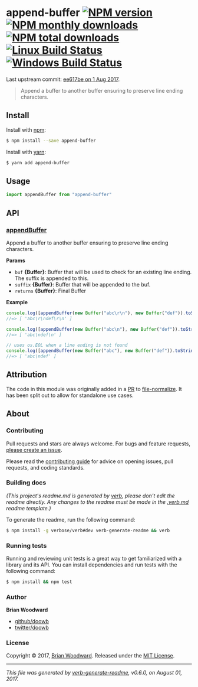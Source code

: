 # append-buffer [![NPM version](https://img.shields.io/npm/v/append-buffer.svg?style=flat)](https://www.npmjs.com/package/append-buffer) [![NPM monthly downloads](https://img.shields.io/npm/dm/append-buffer.svg?style=flat)](https://npmjs.org/package/append-buffer) [![NPM total downloads](https://img.shields.io/npm/dt/append-buffer.svg?style=flat)](https://npmjs.org/package/append-buffer) [![Linux Build Status](https://img.shields.io/travis/doowb/append-buffer.svg?style=flat&label=Travis)](https://travis-ci.org/doowb/append-buffer) [![Windows Build Status](https://img.shields.io/appveyor/ci/doowb/append-buffer.svg?style=flat&label=AppVeyor)](https://ci.appveyor.com/project/doowb/append-buffer)

Last upstream commit: [ee617be on 1 Aug 2017](https://github.com/doowb/append-buffer/commit/ee617be915a410b5aef59e8f02a551299dd7424e).

> Append a buffer to another buffer ensuring to preserve line ending characters.

## Install

Install with [npm](https://www.npmjs.com/):

```sh
$ npm install --save append-buffer
```

Install with [yarn](https://yarnpkg.com):

```sh
$ yarn add append-buffer
```

## Usage

```js
import appendBuffer from "append-buffer"
```

## API

### [appendBuffer](index.js#L28)

Append a buffer to another buffer ensuring to preserve line ending characters.

**Params**

- `buf` **{Buffer}**: Buffer that will be used to check for an existing line ending. The suffix is appended to this.
- `suffix` **{Buffer}**: Buffer that will be appended to the buf.
- `returns` **{Buffer}**: Final Buffer

**Example**

```js
console.log([appendBuffer(new Buffer("abc\r\n"), new Buffer("def")).toString()])
//=> [ 'abc\r\ndef\r\n' ]

console.log([appendBuffer(new Buffer("abc\n"), new Buffer("def")).toString()])
//=> [ 'abc\ndef\n' ]

// uses os.EOL when a line ending is not found
console.log([appendBuffer(new Buffer("abc"), new Buffer("def")).toString()])
//=> [ 'abc\ndef' ]
```

## Attribution

The code in this module was originally added in a [PR](https://github.com/jonschlinkert/file-normalize/pull/3) to [file-normalize](https://github.com/jonschlinkert/file-normalize). It has been split out to allow for standalone use cases.

## About

### Contributing

Pull requests and stars are always welcome. For bugs and feature requests, [please create an issue](../../issues/new).

Please read the [contributing guide](.github/contributing.md) for advice on opening issues, pull requests, and coding standards.

### Building docs

_(This project's readme.md is generated by [verb](https://github.com/verbose/verb-generate-readme), please don't edit the readme directly. Any changes to the readme must be made in the [.verb.md](.verb.md) readme template.)_

To generate the readme, run the following command:

```sh
$ npm install -g verbose/verb#dev verb-generate-readme && verb
```

### Running tests

Running and reviewing unit tests is a great way to get familiarized with a library and its API. You can install dependencies and run tests with the following command:

```sh
$ npm install && npm test
```

### Author

**Brian Woodward**

- [github/doowb](https://github.com/doowb)
- [twitter/doowb](https://twitter.com/doowb)

### License

Copyright © 2017, [Brian Woodward](https://doowb.com).
Released under the [MIT License](LICENSE).

---

_This file was generated by [verb-generate-readme](https://github.com/verbose/verb-generate-readme), v0.6.0, on August 01, 2017._
